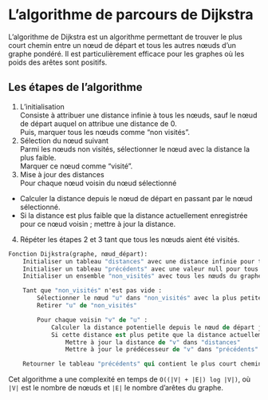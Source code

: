 # **L’algorithme de parcours de Dijkstra**
L’algorithme de Dijkstra est un algorithme permettant de trouver le plus court chemin entre un nœud de départ et tous les autres nœuds d’un graphe pondéré. Il est particulièrement efficace pour les graphes où les poids des arêtes sont positifs.

## **Les étapes de l’algorithme**
1. L’initialisation  
Consiste à attribuer une distance infinie à tous les nœuds, sauf le nœud de départ auquel on attribue une distance de 0.  
Puis, marquer tous les nœuds comme “non visités”.
1. Sélection du nœud suivant  
Parmi les nœuds non visités, sélectionner le nœud avec la distance la plus faible.  
Marquer ce nœud comme “visité”.
1. Mise à jour des distances  
Pour chaque nœud voisin du nœud sélectionné  
* Calculer la distance depuis le nœud de départ en passant par le nœud sélectionné.
* Si la distance est plus faible que la distance actuellement enregistrée pour ce nœud voisin ; mettre à jour la distance.
4. Répéter les étapes 2 et 3 tant que tous les nœuds aient été visités.
```stata
Fonction Dijkstra(graphe, nœud_départ):
    Initialiser un tableau "distances" avec une distance infinie pour tous les nœuds, sauf le nœud de départ qui a une distance de 0
    Initialiser un tableau "précédents" avec une valeur null pour tous les nœuds
    Initialiser un ensemble "non_visités" avec tous les nœuds du graphe

    Tant que "non_visités" n'est pas vide :
        Sélectionner le nœud "u" dans "non_visités" avec la plus petite distance dans "distances"
        Retirer "u" de "non_visités"

        Pour chaque voisin "v" de "u" :
            Calculer la distance potentielle depuis le nœud de départ jusqu'à "v" en passant par "u"
            Si cette distance est plus petite que la distance actuellement enregistrée dans "distances" pour "v" :
                Mettre à jour la distance de "v" dans "distances"
                Mettre à jour le prédécesseur de "v" dans "précédents"

    Retourner le tableau "précédents" qui contient le plus court chemin depuis le nœud de départ jusqu'à chaque autre nœud
```
Cet algorithme a une complexité en temps de `O((|V| + |E|) log |V|)`, où `|V|` est le nombre de nœuds et `|E|` le nombre d’arêtes du graphe.